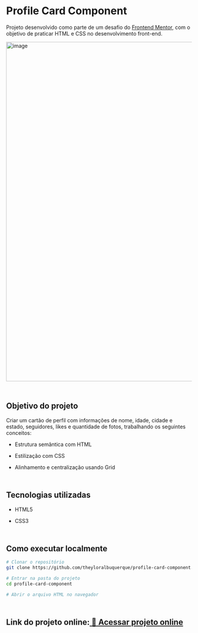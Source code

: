 # Profile Card Component

Projeto desenvolvido como parte de um desafio do [Frontend Mentor]([https://www.frontendmentor.io/challenges/social-links-profile-UG32l9m6dQ](https://www.frontendmentor.io/challenges/profile-card-component-cfArpWshJ)), com o objetivo de praticar HTML e CSS no desenvolvimento front-end.

<img width="1919" height="918" alt="image" src="https://github.com/user-attachments/assets/36c57fee-f861-4154-81b9-d2707117a75a" />

## <br>Objetivo do projeto</br>
Criar um cartão de perfil com informações de nome, idade, cidade e estado, seguidores, likes e quantidade de fotos, trabalhando os seguintes conceitos:

- Estrutura semântica com HTML

- Estilização com CSS

- Alinhamento e centralização usando Grid

## <br>Tecnologias utilizadas</br>

- HTML5

- CSS3
## <br>Como executar localmente</br>
```bash
# Clonar o repositório
git clone https://github.com/theyloralbuquerque/profile-card-component.git

# Entrar na pasta do projeto
cd profile-card-component

# Abrir o arquivo HTML no navegador
```

## <br>Link do projeto online:[ 🔗 Acessar projeto online](https://profile-card-component-wine-eight.vercel.app/)</br>
